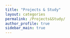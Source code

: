 ```yaml
---
title: "Projects & Study"
layout: categories
permalink: /Projects&Study/
author_profile: true
sidebar_main: true
---
```

